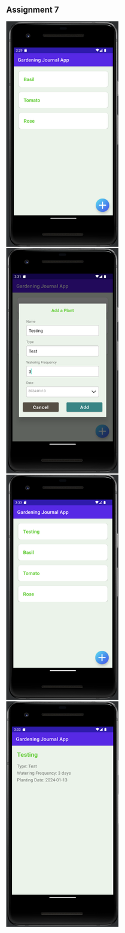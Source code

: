 <h2>Assignment 7</h2>
<img src="screenshots/1.png" width="300" height="600"/>
<img src="screenshots/2.png" width="300" height="600"/>
<img src="screenshots/3.png" width="300" height="600"/>
<img src="screenshots/4.png" width="300" height="600"/>